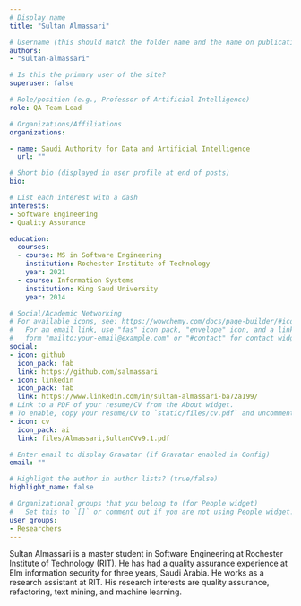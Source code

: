 ```yaml
---
# Display name
title: "Sultan Almassari"

# Username (this should match the folder name and the name on publications)
authors:
- "sultan-almassari"

# Is this the primary user of the site?
superuser: false

# Role/position (e.g., Professor of Artificial Intelligence)
role: QA Team Lead

# Organizations/Affiliations
organizations: 

- name: Saudi Authority for Data and Artificial Intelligence
  url: ""

# Short bio (displayed in user profile at end of posts)
bio: 

# List each interest with a dash
interests:
- Software Engineering
- Quality Assurance

education:
  courses:
  - course: MS in Software Engineering
    institution: Rochester Institute of Technology
    year: 2021
  - course: Information Systems
    institution: King Saud University 
    year: 2014

# Social/Academic Networking
# For available icons, see: https://wowchemy.com/docs/page-builder/#icons
#   For an email link, use "fas" icon pack, "envelope" icon, and a link in the
#   form "mailto:your-email@example.com" or "#contact" for contact widget.
social:
- icon: github
  icon_pack: fab
  link: https://github.com/salmassari
- icon: linkedin
  icon_pack: fab
  link: https://www.linkedin.com/in/sultan-almassari-ba72a199/
# Link to a PDF of your resume/CV from the About widget.
# To enable, copy your resume/CV to `static/files/cv.pdf` and uncomment the lines below.
- icon: cv
  icon_pack: ai
  link: files/Almassari,SultanCVv9.1.pdf

# Enter email to display Gravatar (if Gravatar enabled in Config)
email: ""

# Highlight the author in author lists? (true/false)
highlight_name: false

# Organizational groups that you belong to (for People widget)
#   Set this to `[]` or comment out if you are not using People widget.
user_groups:
- Researchers
---
```


Sultan Almassari is a master student in Software Engineering at Rochester Institute of Technology (RIT). He has had a quality assurance experience at Elm information security for three years, Saudi Arabia. He works as a research assistant at RIT. His research interests are quality assurance, refactoring, text mining, and machine learning.